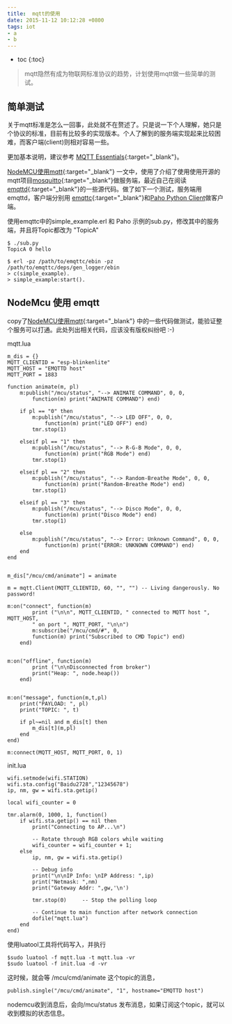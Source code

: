 ```yaml
---
title:  mqtt的使用
date: 2015-11-12 10:12:28 +0800
tags: iot
- a
- b
---
```


* toc
{:toc}

> mqtt隐然有成为物联网标准协议的趋势，计划使用mqtt做一些简单的测试。

## 简单测试

关于mqtt标准是怎么一回事，此处就不在赘述了。只是说一下个人理解，她只是个协议的标准，目前有比较多的实现版本。个人了解到的服务端实现起来比较困难，而客户端(client)则相对容易一些。

更加基本说明，建议参考 [MQTT Essentials](http://www.hivemq.com/blog/mqtt-essentials/){:target="_blank"}。

[NodeMCU使用mqtt](http://www.allaboutcircuits.com/projects/introduction-to-the-mqtt-protocol-on-nodemcu/){:target="_blank"} 一文中，使用了介绍了使用使用开源的mqtt项目[mosquitto](http://mosquitto.org/){:target="_blank"}做服务端，最近自己在阅读 [emqttd](https://github.com/emqtt/emqttd){:target="_blank"}的一些源代码。做了如下一个测试，服务端用emqttd，客户端分别用 [emqttc](https://github.com/emqtt/emqttc){:target="_blank"}和[Paho Python Client](https://www.eclipse.org/paho/clients/python/)做客户端。

使用emqttc中的simple_example.erl 和 Paho 示例的sub.py，修改其中的服务端，并且将Topic都改为 "TopicA"

    $ ./sub.py
    TopicA 0 hello

    $ erl -pz /path/to/emqttc/ebin -pz /path/to/emqttc/deps/gen_logger/ebin
    > c(simple_example).
    > simple_example:start().

## NodeMcu 使用 emqtt

copy了[NodeMCU使用mqtt](http://www.allaboutcircuits.com/projects/introduction-to-the-mqtt-protocol-on-nodemcu/){:target="_blank"} 中的一些代码做测试，能验证整个服务可以打通。此处列出相关代码，应该没有版权纠纷吧 :-) 

mqtt.lua

    m_dis = {}
    MQTT_CLIENTID = "esp-blinkenlite"
    MQTT_HOST = "EMQTTD host"
    MQTT_PORT = 1883

    function animate(m, pl)
        m:publish("/mcu/status", "--> ANIMATE COMMAND", 0, 0,
            function(m) print("ANIMATE COMMAND") end)
    
        if pl == "0" then
            m:publish("/mcu/status", "--> LED OFF", 0, 0,
                function(m) print("LED OFF") end)
            tmr.stop(1)

        elseif pl == "1" then
            m:publish("/mcu/status", "--> R-G-B Mode", 0, 0,
                function(m) print("RGB Mode") end)
            tmr.stop(1)
        
        elseif pl == "2" then
            m:publish("/mcu/status", "--> Random-Breathe Mode", 0, 0,
                function(m) print("Random-Breathe Mode") end)    
            tmr.stop(1)
        
        elseif pl == "3" then
            m:publish("/mcu/status", "--> Disco Mode", 0, 0,
                function(m) print("Disco Mode") end) 
            tmr.stop(1)
        
        else
            m:publish("/mcu/status", "--> Error: Unknown Command", 0, 0,
                function(m) print("ERROR: UNKNOWN COMMAND") end)
        end
    end


    m_dis["/mcu/cmd/animate"] = animate

    m = mqtt.Client(MQTT_CLIENTID, 60, "", "") -- Living dangerously. No password!

    m:on("connect", function(m) 
            print ("\n\n", MQTT_CLIENTID, " connected to MQTT host ", MQTT_HOST,
            " on port ", MQTT_PORT, "\n\n")
            m:subscribe("/mcu/cmd/#", 0,
            function(m) print("Subscribed to CMD Topic") end)
        end)


    m:on("offline", function(m)
            print ("\n\nDisconnected from broker")
            print("Heap: ", node.heap())
        end)


    m:on("message", function(m,t,pl)
        print("PAYLOAD: ", pl)
        print("TOPIC: ", t)
    
        if pl~=nil and m_dis[t] then
            m_dis[t](m,pl)
        end
    end)

    m:connect(MQTT_HOST, MQTT_PORT, 0, 1)


init.lua


    wifi.setmode(wifi.STATION)
    wifi.sta.config("Baidu2728","12345678")
    ip, nm, gw = wifi.sta.getip()

    local wifi_counter = 0

    tmr.alarm(0, 1000, 1, function()
        if wifi.sta.getip() == nil then
            print("Connecting to AP...\n")

            -- Rotate through RGB colors while waiting
            wifi_counter = wifi_counter + 1;
        else
            ip, nm, gw = wifi.sta.getip()
    
            -- Debug info
            print("\n\nIP Info: \nIP Address: ",ip)
            print("Netmask: ",nm)
            print("Gateway Addr: ",gw,'\n')

            tmr.stop(0)     -- Stop the polling loop

            -- Continue to main function after network connection
            dofile("mqtt.lua")
        end
    end)


使用luatool工具将代码写入，并执行

    $sudo luatool -f mqtt.lua -t mqtt.lua -vr
    $sudo luatool -f init.lua -d -vr

这时候，就会等 /mcu/cmd/animate 这个topic的消息，

    publish.single("/mcu/cmd/animate", "1", hostname="EMQTTD host")

nodemcu收到消息后，会向/mcu/status 发布消息，如果订阅这个topic，就可以收到模拟的状态信息。



